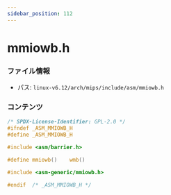 ```yaml
---
sidebar_position: 112
---
```

# mmiowb.h

### ファイル情報

- パス: `linux-v6.12/arch/mips/include/asm/mmiowb.h`

### コンテンツ

```h
/* SPDX-License-Identifier: GPL-2.0 */
#ifndef _ASM_MMIOWB_H
#define _ASM_MMIOWB_H

#include <asm/barrier.h>

#define mmiowb()	wmb()

#include <asm-generic/mmiowb.h>

#endif	/* _ASM_MMIOWB_H */

```
